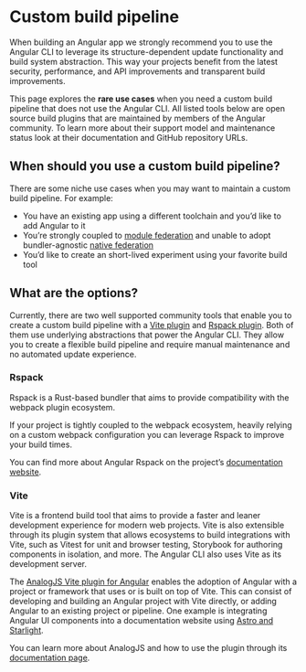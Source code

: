 # Custom build pipeline

When building an Angular app we strongly recommend you to use the Angular CLI to leverage its structure-dependent update functionality and build system abstraction. This way your projects benefit from the latest security, performance, and API improvements and transparent build improvements.

This page explores the **rare use cases** when you need a custom build pipeline that does not use the Angular CLI. All listed tools below are open source build plugins that are maintained by members of the Angular community. To learn more about their support model and maintenance status look at their documentation and GitHub repository URLs.

## When should you use a custom build pipeline?

There are some niche use cases when you may want to maintain a custom build pipeline. For example:

* You have an existing app using a different toolchain and you’d like to add Angular to it
* You’re strongly coupled to [module federation](https://module-federation.io/) and unable to adopt bundler-agnostic [native federation](https://www.npmjs.com/package/@angular-architects/native-federation)
* You’d like to create an short-lived experiment using your favorite build tool

## What are the options?

Currently, there are two well supported community tools that enable you to create a custom build pipeline with a [Vite plugin](https://www.npmjs.com/package/@analogjs/vite-plugin-angular) and [Rspack plugin](https://www.npmjs.com/package/@nx/angular-rspack). Both of them use underlying abstractions that power the Angular CLI. They allow you to create a flexible build pipeline and require manual maintenance and no automated update experience.

### Rspack

Rspack is a Rust-based bundler that aims to provide compatibility with the webpack plugin ecosystem.

If your project is tightly coupled to the webpack ecosystem, heavily relying on a custom webpack configuration you can leverage Rspack to improve your build times.

You can find more about Angular Rspack on the project’s [documentation website](https://nx.dev/recipes/angular/rspack/introduction).

### Vite

Vite is a frontend build tool that aims to provide a faster and leaner development experience for modern web projects. Vite is also extensible through its plugin system that allows ecosystems to build integrations with Vite, such as Vitest for unit and browser testing, Storybook for authoring components in isolation, and more. The Angular CLI also uses Vite as its development server.

The [AnalogJS Vite plugin for Angular](https://www.npmjs.com/package/@analogjs/vite-plugin-angular) enables the adoption of Angular with a project or framework that uses or is built on top of Vite. This can consist of developing and building an Angular project with Vite directly, or adding Angular to an existing project or pipeline. One example is integrating Angular UI components into a documentation website using [Astro and Starlight](https://analogjs.org/docs/packages/astro-angular/overview).

You can learn more about AnalogJS and how to use the plugin through its [documentation page](https://analogjs.org/docs/packages/vite-plugin-angular/overview).
